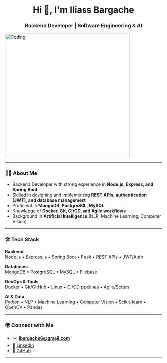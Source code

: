 <h1 align="center">Hi 👋, I'm Iliass Bargache</h1>
<h3 align="center">Backend Developer | Software Engineering & AI</h3>

<img alt="Coding" width="400" src="https://cdn.dribbble.com/users/1162077/screenshots/3848914/programmer.gif">

---

### 👨‍💻 About Me  
- Backend Developer with strong experience in **Node.js, Express, and Spring Boot**  
- Skilled in designing and implementing **REST APIs, authentication (JWT), and database management**  
- Proficient in **MongoDB, PostgreSQL, MySQL**  
- Knowledge of **Docker, Git, CI/CD, and Agile workflows**  
- Background in **Artificial Intelligence** (NLP, Machine Learning, Computer Vision)  

---

### 🛠️ Tech Stack  

**Backend**  
Node.js • Express.js • Spring Boot • Flask • REST APIs • JWT/Auth  

**Databases**  
MongoDB • PostgreSQL • MySQL • Firebase  

**DevOps & Tools**  
Docker • Git/GitHub • Linux • CI/CD pipelines • Agile/Scrum  

**AI & Data**  
Python • NLP • Machine Learning • Computer Vision • Scikit-learn • OpenCV • Pandas  

---

### 🌍 Connect with Me  
- ✉️ **ibargache6@gmail.com**  
- 💼 [LinkedIn](https://www.linkedin.com/in/iliass-bargache-2b90a8219/)  
- 🐙 [GitHub](https://github.com/itsmeiliass)  

---

